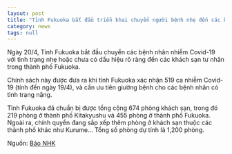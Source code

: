 ```yaml
---
layout: post
title: "Tỉnh Fukuoka bắt đầu triển khai chuyển người bệnh nhẹ đến các khách sạn trong thành phố Fukuoka"
category: news
tags: null
---
```

Ngày 20/4, Tỉnh Fukuoka bắt đầu chuyển các bệnh nhân nhiễm Covid-19 với tình trạng nhẹ hoặc chưa có dấu hiệu rõ ràng đến các khách sạn tư nhân trong thành phố Fukuoka.

Chính sách này được đưa ra khi tỉnh Fukuoka xác nhận 519 ca nhiễm Covid-19 (tính đến ngày 19/4), và cần ưu tiên giường bệnh cho các bệnh nhân có tình trạng nặng.

Tỉnh Fukuoka đã chuẩn bị được tổng cộng 674 phòng khách sạn, trong đó 219 phòng ở thành phố Kitakyushu và 455 phòng ở thành phố Fukuoka. Ngoài ra, chính quyền đang sắp xếp thêm phòng ở khách sạn thuộc các thành phố khác như Kurume... Tổng số phòng dự tính là 1,200 phòng.

Nguồn: [Báo NHK](https://www3.nhk.or.jp/fukuoka-news/20200420/5010007639.html)